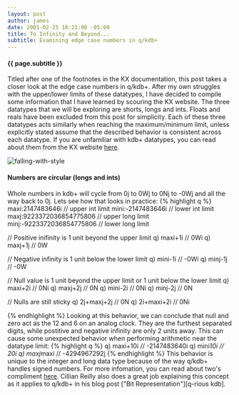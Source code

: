 ```yaml
---
layout: post
author: james
date: 2001-02-25 16:21:00 -05:00
title: To Infinity and Beyond...
subtitle: Examining edge case numbers in q/kdb+
---
```


#### **{{ page.subtitle }}**

Titled after one of the footnotes in the KX documentation, this post takes a closer look at the edge case numbers in q/kdb+. After my own struggles with the upper/lower limits of these datatypes, I have decided to compile some information that I have learned by scouring the KX website. The three datatypes that we will be exploring are shorts, longs and ints. Floats and reals have been excluded from this post for simplicity. Each of these three datatypes acts similarly when reaching the maximum/minimum limit, unless explicitly stated assume that the described behavior is consistent across each datatype. If you are unfamiliar with kdb+ datatypes, you can read about them from the KX website [here][kx-datatypes]. 

<!-- excerpt-end -->

![falling-with-style](/assets/images/falling-with-style.webp)

#### Numbers are circular (longs and ints)

Whole numbers in kdb+ will cycle from 0j to 0Wj to 0Nj to -0Wj and all the way back to 0j. Lets see how that looks in practice:
{% highlight q %}
maxi:2147483646i            // upper int limit
mini:-2147483646i            // lower int limit
maxj:9223372036854775806    // upper long limit
minj:-9223372036854775806   // lower long limit

// Positive inifinity is 1 unit beyond the upper limit
q) maxi+1i      // 0Wi
q) maxj+1j      // 0W

// Negative infinity is 1 unit below the lower limit
q) mini-1i      // -0Wi
q) minj-1j      // -0W

// Null value is 1 unit beyond the upper limit or 1 unit below the lower limit
q) maxi+2i      // 0Ni
q) maxj+2j      // 0N
q) mini-2i      // 0Ni
q) minj-2j      // 0N

// Nulls are still sticky
q) 2j+maxj+2j   // 0N
q) 2i+maxi+2i   // 0Ni

{% endhighlight %}
Looking at this behavior, we can conclude that null and zero act as the 12 and 6 on an analog clock. They are the furthest separated digits, while postitive and negative infinity are only 2 units away. This can cause some unexpected behavior when performing arithmetic near the datatype limit: 
{% highlight q %}
q) maxi+10i     // -2147483640i
q) mini*10i     // 20i
q) maxj*maxi    // -4294967292j
{% endhighlight %}
This behavior is unique to the integer and long data type because of the way q/kdb+ handles signed numbers. For more infomation, you can read about two's compliment [here][2s-complement]. Cillian Reilly also does a great job explaining this concept as it applies to q/kdb+ in his blog post ["Bit Representation"][q-rious kdb].

[kx-datatypes]: https://code.kx.com/q/basics/datatypes/
[2s-complement]: https://en.wikipedia.org/wiki/Two%27s_complement
